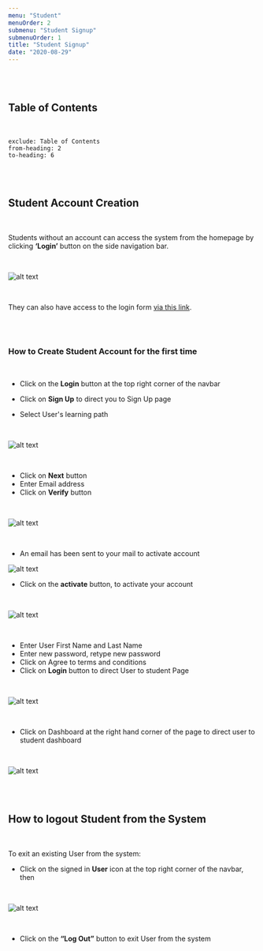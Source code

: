 ```yaml
---
menu: "Student"
menuOrder: 2
submenu: "Student Signup"
submenuOrder: 1
title: "Student Signup"
date: "2020-08-29"
---
```


<br />
<br />

## Table of Contents

<br />

```toc
exclude: Table of Contents
from-heading: 2
to-heading: 6
```

<br />
<br />

## Student Account Creation

<br />

Students without an account can access the system from the homepage by
      clicking **‘Login’** button on the side navigation bar.

<br />

![alt text](/images/Login.png "Title")

<br />

They can also have access to the login form  [via this link](https://www.luminate.ng/LoginView).

<br />
<br />

### How to Create Student Account for the first time

<br />

* Click on the  **Login** button at the top right corner of the navbar
* Click on **Sign Up** to direct you to Sign Up page

* Select User's learning path

<br />

 ![alt text](/images/LearningPath.png "Title")

<br />

* Click on **Next** button
* Enter Email address
* Click on **Verify** button

<br />

  ![alt text](/images/Verify.png "Title")

<br />

* An email has been sent to your mail to activate account

 ![alt text](/images/Activate.png "Title")

* Click on the **activate**  button, to activate your account

<br />

 ![alt text](/images/SignUp.png "Title")

<br />

* Enter User First Name and Last Name
* Enter new password, retype new password
* Click on Agree to terms and conditions
* Click on <b>Login</b> button to direct User to student Page

<br />

 ![alt text](/images/StudentPage.png "Title")

<br />

* Click on Dashboard at the right hand corner of the page to direct user to student dashboard

<br />

 ![alt text](/images/StudentDashboard.png "Title")

<br />
<br />

<!-- ### How to Create Student Account for the first time

<br />

* Click on the  **Login** button at the top right corner of the navbar
* Click on **Sign Up** to direct you to Sign Up page

<br />
<br />
<br />
<br /> -->

## How to logout Student from the System

<br />

 To exit an existing User from the system:

* Click on the signed in **User** icon at the top right corner of the navbar,
 then

<br />

 ![alt text](/images/StudentLogout.png "Title")

<br />

* Click on the **“Log Out”** button to exit User from the system
